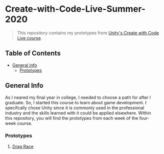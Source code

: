 # Create-with-Code-Live-Summer-2020
> This repository contains my prototypes from [Unity's Create with Code Live course](https://learn.unity.com/course/create-with-code-live-summer-2020 "Create with Code Live - Summer 2020 - Unity Learn").

## Table of Contents
* [General info](#general-info)
  * [Prototypes](#prototypes)

## General Info
As I neared my final year in college, I needed to choose a path for after I graduate. So, I started this course to learn about game development. I specifcally chose Unity since it is commonly used in the professional industry and the skills learned with it could be applied elsewhere. Within this repository, you will find the prototypes from each week of the four-week course.

### Prototypes
1. [Drag Race](./Prototype%201)
